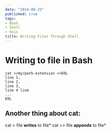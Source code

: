 ```yaml
---
date: "2014-08-25"
published: true
tags:
- Bash
- Shell
- Unix
title: Writing Files Through Shell
---
```



# Writing to file in Bash

    cat >/my/path.extension <<EOL
    line 1,
    line 2,
    line 3,
    line 4 line
    ...
    EOL

## Another thing about cat:

cat > file **writes** to file*
cat >> file **appends** to file*
